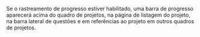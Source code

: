 Se o rastreamento de progresso estiver habilitado, uma barra de progresso aparecerá acima do quadro de projetos, na página de listagem do projeto, na barra lateral de questões e em referências ao projeto em outros quadros de projetos.

